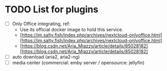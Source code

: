TODO List for plugins
=============================

- [ ] Only Office integrating, ref:
  + Use its official docker image to hold this service.
  + [https://im.salty.fish/index.php/archives/nextcloud-onlyoffice.html][https://im.salty.fish/index.php/archives/nextcloud-onlyoffice.html]
  + [https://blog.csdn.net/Aria_Miazzy/article/details/85028182][https://blog.csdn.net/Aria_Miazzy/article/details/85028182]
- [ ] auto download (aria2, aria2-ng)
- [ ] media center (commercial: emby server / opensource: jellyfin)
